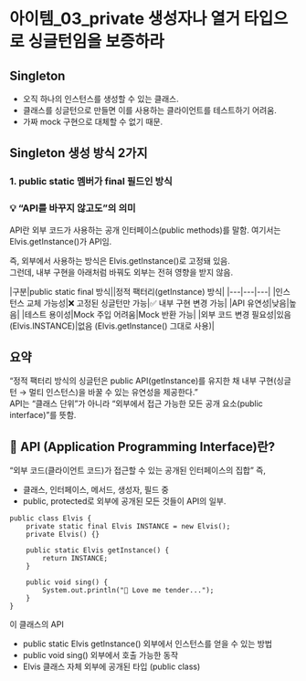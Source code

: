 # 아이템_03_private 생성자나 열거 타입으로 싱글턴임을 보증하라

## Singleton
- 오직 하나의 인스턴스를 생성할 수 있는 클래스.
- 클래스를 싱글턴으로 만들면 이를 사용하는 클라이언트를 테스트하기 어려움.
- 가짜 mock 구현으로 대체할 수 없기 때문.

## Singleton 생성 방식 2가지
### 1. public static 멤버가 final 필드인 방식

### 💡 “API를 바꾸지 않고도”의 의미

API란 외부 코드가 사용하는 공개 인터페이스(public methods)를 말함.
여기서는 Elvis.getInstance()가 API임.

즉, 외부에서 사용하는 방식은 Elvis.getInstance()로 고정돼 있음. <br>
그런데, 내부 구현을 아래처럼 바꿔도 외부는 전혀 영향을 받지 않음.

|구분|public static final 방식||정적 팩터리(getInstance) 방식|
|---|---|---|
|인스턴스 교체 가능성|❌ 고정된 싱글턴만 가능|✅ 내부 구현 변경 가능|
|API 유연성|낮음|높음|
|테스트 용이성|Mock 주입 어려움|Mock 반환 가능|
|외부 코드 변경 필요성|있음 (Elvis.INSTANCE)|없음 (Elvis.getInstance() 그대로 사용)|

## 요약
“정적 팩터리 방식의 싱글턴은 public API(getInstance)를 유지한 채 내부 구현(싱글턴 → 멀티 인스턴스)을 바꿀 수 있는 유연성을 제공한다.” <br>
API는 “클래스 단위”가 아니라 “외부에서 접근 가능한 모든 공개 요소(public interface)”를 뜻함.

## 🔹 API (Application Programming Interface)란?

“외부 코드(클라이언트 코드)가 접근할 수 있는 공개된 인터페이스의 집합”
즉,
- 클래스, 인터페이스, 메서드, 생성자, 필드 중
- public, protected로 외부에 공개된 모든 것들이 API의 일부.

```
public class Elvis {
    private static final Elvis INSTANCE = new Elvis();
    private Elvis() {}

    public static Elvis getInstance() {
        return INSTANCE;
    }

    public void sing() {
        System.out.println("🎤 Love me tender...");
    }
}
```

이 클래스의 API
- public static Elvis getInstance() 외부에서 인스턴스를 얻을 수 있는 방법
- public void sing() 외부에서 호출 가능한 동작
- Elvis 클래스 자체 외부에 공개된 타입 (public class)

